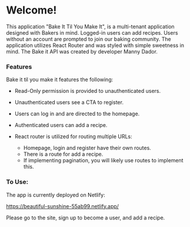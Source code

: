 
# Welcome!

This application "Bake It Til You Make It", is a multi-tenant application designed with Bakers in mind. Logged-in users can add recipes. Users without an account are prompted to join our baking community.  The application utilizes React Router and was styled with simple sweetness in mind. The Bake it API was created by developer Manny Dador.

### Features

Bake it til you make it features the following:

* Read-Only permission is provided to unauthenticated users.
* Unauthenticated users see a CTA to register.
* Users can log in and are directed to the homepage.
* Authenticated users can add a recipe.



* React router is utilized for routing multiple URLs:
  * Homepage, login and register have their own routes.
  * There is a route for add a recipe.
  * If implementing pagination, you will likely use routes to implement this.


### To Use:
The app is currently deployed on Netlify: 

https://beautiful-sunshine-55ab99.netlify.app/

Please go to the site, sign up to become a user, and add a recipe.
